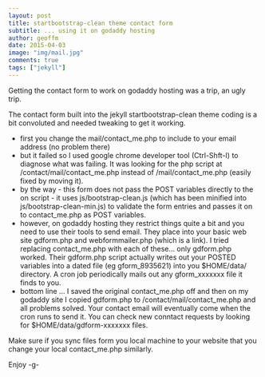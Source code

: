 ```yaml
---
layout: post
title: startbootstrap-clean theme contact form 
subtitle: ... using it on godaddy hosting
author: geoffm
date: 2015-04-03
image: "img/mail.jpg"
comments: true
tags: ["jekyll"]
---
```



Getting the contact form to work on godaddy hosting was a trip, an ugly
trip. 

The contact form built into the jekyll startbootstrap-clean theme coding
is a bit convoluted and needed tweaking to get it working. 

- first you change the mail/contact_me.php to include to your email address
 (no problem there)
- but it failed so I used google chrome developer tool (Ctrl-Shft-I) to diagnose what was failing. 
It was looking for the php script at /contact/mail/contact_me.php instead of /mail/contact_me.php
(easily fixed by moving it).
- by the way - this form does not pass the POST variables directly to the on script - it uses js/bootstrap-clean.js 
 (which has been minified into js/bootstrap-clean-min.js) to validate the form entries and passes it on to contact_me.php 
as POST variables.
- however, on godaddy hosting they restrict things quite a bit and you need to use their tools
to send email. They place into your basic web site gdform.php and webformmailer.php (which is a link). I tried
replacing contact_me.php with each of these... only gdform.php worked. Their gdform.php script actually writes
out your POSTED variables into a dated file (eg gform_8935621) into you $HOME/data/ directory. A cron job periodically
mails out any gform_xxxxxxx file it finds to you.
- bottom line ... I saved the original contact_me.php off and then on my godaddy site I copied gdform.php to /contact/mail/contact_me.php
and all problems solved. Your contact email will eventually come when the cron runs to send it. You can check new conntact requests
by looking for $HOME/data/gdform-xxxxxxx files.

<!--more-->

Make sure if you sync files form you local machine to your website that you change
your local contact_me.php similarly.

Enjoy
-g-
